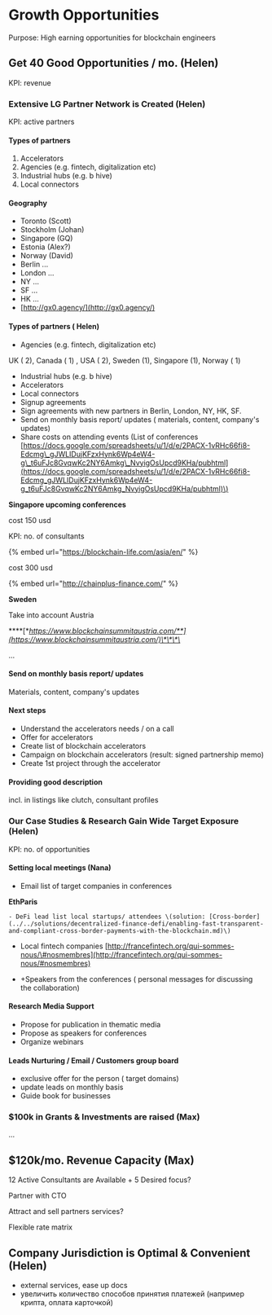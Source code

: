 # Growth Opportunities

Purpose: High earning opportunities for blockchain engineers

## Get 40 Good Opportunities / mo. \(Helen\)

KPI: revenue

### Extensive LG Partner Network is Created \(Helen\)

KPI: active partners

#### Types of partners

1. Accelerators
2. Agencies \(e.g. fintech, digitalization etc\)
3. Industrial hubs \(e.g. b hive\)
4. Local connectors

#### Geography

* Toronto \(Scott\)
* Stockholm \(Johan\)
* Singapore \(GQ\)
* Estonia \(Alex?\)
* Norway \(David\)
* Berlin ...
* London ...
* NY ...
* SF ...
* HK ...
* [http://gx0.agency/](http://gx0.agency/)

#### Types of partners \( Helen\) 

* Agencies \(e.g. fintech, digitalization etc\)

UK \( 2\),  Canada \( 1\) , USA \( 2\), Sweden \(1\), Singapore \(1\), Norway \( 1\) 

* Industrial hubs \(e.g. b hive\)
* Accelerators
* Local connectors
* Signup agreements
* Sign agreements with new partners in Berlin, London, NY, HK, SF.
* Send on monthly basis report/ updates \( materials, content, company's updates\)
* Share costs on attending events  \(List of conferences [https://docs.google.com/spreadsheets/u/1/d/e/2PACX-1vRHc66fi8-Edcmg\_gJWLIDujKFzxHynk6Wp4eW4-g\_t6uFJc8GvqwKc2NY6Amkg\_NvyigOsUpcd9KHa/pubhtml](https://docs.google.com/spreadsheets/u/1/d/e/2PACX-1vRHc66fi8-Edcmg_gJWLIDujKFzxHynk6Wp4eW4-g_t6uFJc8GvqwKc2NY6Amkg_NvyigOsUpcd9KHa/pubhtml)\)

**Singapore upcoming conferences** 

cost 150 usd 

KPI: no. of consultants

{% embed url="https://blockchain-life.com/asia/en/" %}

cost 300 usd 

{% embed url="http://chainplus-finance.com/" %}

**Sweden** 

Take into account Austria 

\*\*\*\*[**https://www.blockchainsummitaustria.com/**](https://www.blockchainsummitaustria.com/)\*\*\*\*

...

#### Send on monthly basis report/ updates

Materials, content, company's updates

#### Next steps

* Understand the accelerators needs / on a call
* Offer for accelerators
* Create list of blockchain accelerators
* Campaign on blockchain accelerators \(result: signed partnership memo\)
* Create 1st project through the accelerator

#### Providing good description

incl. in listings like clutch, consultant profiles

### Our Case Studies & Research Gain Wide Target Exposure \(Helen\)

KPI: no. of opportunities

#### Setting local meetings \(Nana\)

* Email list of target companies in conferences 

**EthParis** 

    - DeFi lead list local startups/ attendees \(solution: [Cross-border](../../solutions/decentralized-finance-defi/enabling-fast-transparent-and-compliant-cross-border-payments-with-the-blockchain.md)\) 

  - Local fintech companies [http://francefintech.org/qui-sommes-nous/\#nosmembres](http://francefintech.org/qui-sommes-nous/#nosmembres) 

* +Speakers from the conferences \( personal messages for discussing the collaboration\) 

#### Research Media Support

* Propose for publication in thematic media 
* Propose as speakers for conferences
* Organize webinars 

#### Leads Nurturing / Email / Customers group board



* exclusive offer for the person \( target domains\) 
* update leads on monthly basis 
* Guide book for businesses 



### $100k in Grants & Investments are raised \(Max\)

...

## $120k/mo. Revenue Capacity \(Max\)

12 Active Consultants are Available + 5 Desired focus?

Partner with CTO

Attract and sell partners services?

Flexible rate matrix 



## Company Jurisdiction is Optimal & Convenient \(Helen\)

* external services, ease up docs
* увеличить количество способов принятия платежей \(например крипта, оплата карточкой\)

